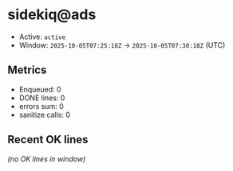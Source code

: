 # sidekiq@ads

- Active: `active`
- Window: `2025-10-05T07:25:18Z` → `2025-10-05T07:30:18Z` (UTC)

## Metrics
- Enqueued: 0
- DONE lines: 0
- errors sum: 0
- sanitize calls: 0

## Recent OK lines
_(no OK lines in window)_
